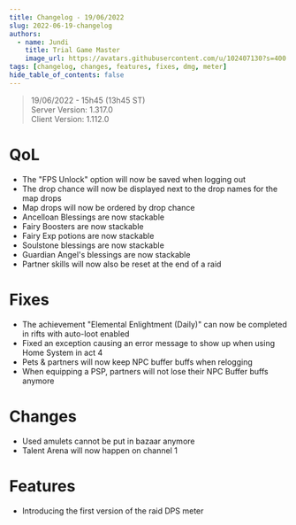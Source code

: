 ```yaml
---
title: Changelog - 19/06/2022
slug: 2022-06-19-changelog
authors:
  - name: Jundi
    title: Trial Game Master
    image_url: https://avatars.githubusercontent.com/u/102407130?s=400
tags: [changelog, changes, features, fixes, dmg, meter]
hide_table_of_contents: false
---
```


> 19/06/2022 - 15h45 (13h45 ST)     
> Server Version: 1.317.0       
> Client Version: 1.112.0

# QoL
- The "FPS Unlock" option will now be saved when logging out
- The drop chance will now be displayed next to the drop names for the map drops
- Map drops will now be ordered by drop chance
- Ancelloan Blessings are now stackable
- Fairy Boosters are now stackable
- Fairy Exp potions are now stackable
- Soulstone blessings are now stackable
- Guardian Angel's blessings are now stackable
- Partner skills will now also be reset at the end of a raid

# Fixes
- The achievement "Elemental Enlightment (Daily)" can now be completed in rifts with auto-loot enabled
- Fixed an exception causing an error message to show up when using Home System in act 4 
- Pets & partners will now keep NPC buffer buffs when relogging
- When equipping a PSP, partners will not lose their NPC Buffer buffs anymore

# Changes
- Used amulets cannot be put in bazaar anymore
- Talent Arena will now happen on channel 1

# Features
- Introducing the first version of the raid DPS meter
